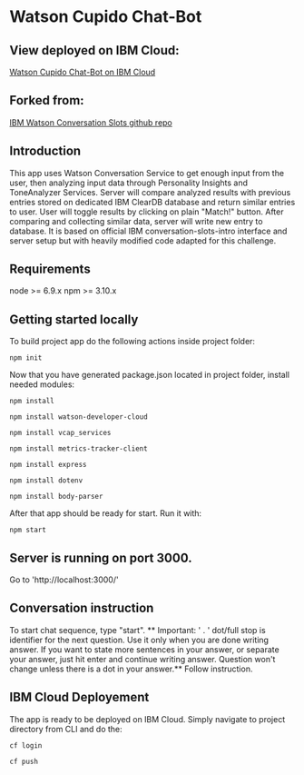 # Watson Cupido Chat-Bot

## View deployed on IBM Cloud: 
[Watson Cupido Chat-Bot on IBM Cloud](http://watson-cupido-chat-bot-unclustering-feverishness.eu-gb.mybluemix.net/)

## Forked from:
[IBM Watson Conversation Slots github repo](https://github.com/IBM/watson-conversation-slots-intro)

## Introduction

This app uses Watson Conversation Service to get enough input from the user, then analyzing input data through Personality Insights and ToneAnalyzer Services. 
Server will compare analyzed results with previous entries stored on dedicated IBM ClearDB database and return similar entries to user. 
User will toggle results by clicking on plain "Match!" button.
After comparing and collecting similar data, server will write new entry to database.
It is based on official IBM conversation-slots-intro interface and server setup but with heavily modified code adapted for this challenge.

## Requirements

node >= 6.9.x
npm  >= 3.10.x

## Getting started locally


To build project app do the following actions inside project folder:

```
npm init
```
Now that you have generated package.json located in project folder, install needed modules:

```
npm install
```

```
npm install watson-developer-cloud
```

```
npm install vcap_services
```

```
npm install metrics-tracker-client
```


```
npm install express
```

```
npm install dotenv
```

```
npm install body-parser
```

After that app should be ready for start. Run it with:

```
npm start
```
## Server is running on port 3000.
Go to 'http://localhost:3000/'

## Conversation instruction

To start chat sequence, type "start".
** Important:  ' . '  dot/full stop is identifier for the next question. Use it only when you are done writing answer.
If you want to state more sentences in your answer, or separate your answer, just hit enter and continue writing answer. Question won't change unless there is a dot in your answer.**
Follow instruction.

## IBM Cloud Deployement
The app is ready to be deployed on IBM Cloud.
Simply navigate to project directory from CLI and do the:
```
cf login
```
```
cf push
```



